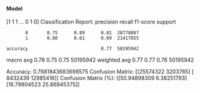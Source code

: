 #### Model
[1 1 1 ... 0 1 0]
Classification Report:
              precision    recall  f1-score   support

           0       0.75      0.89      0.81  28778087
           1       0.80      0.61      0.69  21417855

    accuracy                           0.77  50195942
   macro avg       0.78      0.75      0.75  50195942
weighted avg       0.77      0.77      0.76  50195942

Accuracy: 0.7681843683698575
Confusion Matrix:
[[25574322  3203765]
 [ 8432439 12985416]]
Confusion Matrix (%):
[[50.94898309  6.38251793]
 [16.79904523 25.86945375]]
